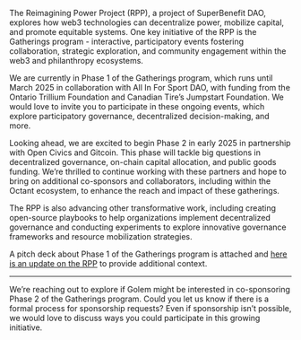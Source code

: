 
The Reimagining Power Project (RPP), a project of SuperBenefit DAO, explores how web3 technologies can decentralize power, mobilize capital, and promote equitable systems. One key initiative of the RPP is the Gatherings program - interactive, participatory events fostering collaboration, strategic exploration, and community engagement within the web3 and philanthropy ecosystems.

We are currently in Phase 1 of the Gatherings program, which runs until March 2025 in collaboration with All In For Sport DAO, with funding from the Ontario Trillium Foundation and Canadian Tire’s Jumpstart Foundation. We would love to invite you to participate in these ongoing events, which explore participatory governance, decentralized decision-making, and more.

Looking ahead, we are excited to begin Phase 2 in early 2025 in partnership with Open Civics and Gitcoin. This phase will tackle big questions in decentralized governance, on-chain capital allocation, and public goods funding. We’re thrilled to continue working with these partners and hope to bring on additional co-sponsors and collaborators, including within the Octant ecosystem, to enhance the reach and impact of these gatherings.

The RPP is also advancing other transformative work, including creating open-source playbooks to help organizations implement decentralized governance and conducting experiments to explore innovative governance frameworks and resource mobilization strategies.

A pitch deck about Phase 1 of the Gatherings program is attached and [here is an update on the RPP](https://superbenefit.mirror.xyz/kLXz9vMGA9Au3y3Ug2VoHDLNWJwId66Hmm39vuF9ntE) to provide additional context.

---

We’re reaching out to explore if Golem might be interested in co-sponsoring Phase 2 of the Gatherings program. Could you let us know if there is a formal process for sponsorship requests? Even if sponsorship isn’t possible, we would love to discuss ways you could participate in this growing initiative.